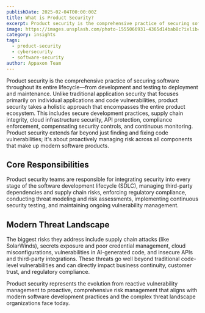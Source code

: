 ```yaml
---
publishDate: 2025-02-04T00:00:00Z
title: What is Product Security?
excerpt: Product security is the comprehensive practice of securing software throughout its entire lifecycle—from development and testing to deployment and maintenance.
image: https://images.unsplash.com/photo-1555066931-4365d14bab8c?ixlib=rb-4.0.3&auto=format&fit=crop&w=1674&q=80
category: insights
tags:
  - product-security
  - cybersecurity
  - software-security
author: Appaxon Team
---
```


Product security is the comprehensive practice of securing software throughout its entire lifecycle—from development and testing to deployment and maintenance. Unlike traditional application security that focuses primarily on individual applications and code vulnerabilities, product security takes a holistic approach that encompasses the entire product ecosystem. This includes secure development practices, supply chain integrity, cloud infrastructure security, API protection, compliance enforcement, compensating security controls, and continuous monitoring. Product security extends far beyond just finding and fixing code vulnerabilities; it's about proactively managing risk across all components that make up modern software products.

## Core Responsibilities

Product security teams are responsible for integrating security into every stage of the software development lifecycle (SDLC), managing third-party dependencies and supply chain risks, enforcing regulatory compliance, conducting threat modeling and risk assessments, implementing continuous security testing, and maintaining ongoing vulnerability management. 

## Modern Threat Landscape

The biggest risks they address include supply chain attacks (like SolarWinds), secrets exposure and poor credential management, cloud misconfigurations, vulnerabilities in AI-generated code, and insecure APIs and third-party integrations. These threats go well beyond traditional code-level vulnerabilities and can directly impact business continuity, customer trust, and regulatory compliance.

Product security represents the evolution from reactive vulnerability management to proactive, comprehensive risk management that aligns with modern software development practices and the complex threat landscape organizations face today. 